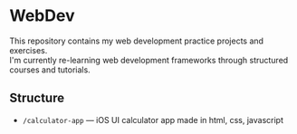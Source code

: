 # WebDev 

This repository contains my web development practice projects and exercises.  
I'm currently re-learning web development frameworks through structured courses and tutorials.

## Structure

<!-- - `/html-basics/` — Basic HTML elements practice -->
<!-- - `/css-basics/` — Styling, layouts, flexbox, grid -->
<!-- - `/responsive-design/` — Making pages mobile friendly -->
<!-- - `/javascript-fundamentals/` — Variables, functions, loops -->
<!-- - `/dom-manipulation/` — Interactive web pages -->
- `/calculator-app` — iOS UI calculator app made in html, css, javascript
